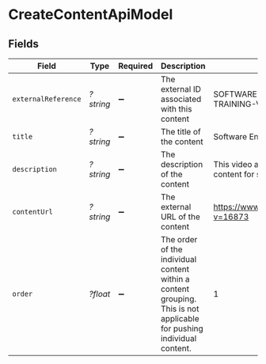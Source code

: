 # CreateContentApiModel


## Fields

| Field                                                                                                                 | Type                                                                                                                  | Required                                                                                                              | Description                                                                                                           | Example                                                                                                               |
| --------------------------------------------------------------------------------------------------------------------- | --------------------------------------------------------------------------------------------------------------------- | --------------------------------------------------------------------------------------------------------------------- | --------------------------------------------------------------------------------------------------------------------- | --------------------------------------------------------------------------------------------------------------------- |
| `externalReference`                                                                                                   | *?string*                                                                                                             | :heavy_minus_sign:                                                                                                    | The external ID associated with this content                                                                          | SOFTWARE-ENG-LV1-TRAINING-VIDEO-1                                                                                     |
| `title`                                                                                                               | *?string*                                                                                                             | :heavy_minus_sign:                                                                                                    | The title of the content                                                                                              | Software Engineer Lv 1                                                                                                |
| `description`                                                                                                         | *?string*                                                                                                             | :heavy_minus_sign:                                                                                                    | The description of the content                                                                                        | This video acts as learning content for software engineers.                                                           |
| `contentUrl`                                                                                                          | *?string*                                                                                                             | :heavy_minus_sign:                                                                                                    | The external URL of the content                                                                                       | https://www.youtube.com/watch?v=16873                                                                                 |
| `order`                                                                                                               | *?float*                                                                                                              | :heavy_minus_sign:                                                                                                    | The order of the individual content within a content grouping. This is not applicable for pushing individual content. | 1                                                                                                                     |